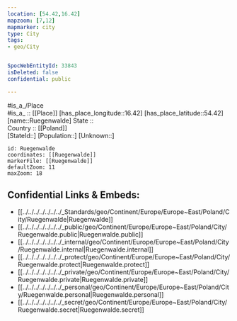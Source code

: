 ```yaml
---
location: [54.42,16.42] 
mapzoom: [7,12] 
mapmarker: city 
type: City
tags:
- geo/City


SpocWebEntityId: 33843
isDeleted: false
confidential: public

---
```

#is_a_/Place  
#is_a_ :: [[Place]] 
[has_place_longitude::16.42] 
[has_place_latitude::54.42] 
[name::Ruegenwalde] 
State ::  
Country :: [[Poland]]  
[StateId::] 
[Population::] 
[Unknown::] 


```leaflet
id: Ruegenwalde
coordinates: [[Ruegenwalde]] 
markerFile: [[Ruegenwalde]] 
defaultZoom: 11 
maxZoom: 18
```


## Confidential Links & Embeds: 
- [[../../../../../../../_Standards/geo/Continent/Europe/Europe~East/Poland/City/Ruegenwalde|Ruegenwalde]] 
- [[../../../../../../../_public/geo/Continent/Europe/Europe~East/Poland/City/Ruegenwalde.public|Ruegenwalde.public]] 
- [[../../../../../../../_internal/geo/Continent/Europe/Europe~East/Poland/City/Ruegenwalde.internal|Ruegenwalde.internal]] 
- [[../../../../../../../_protect/geo/Continent/Europe/Europe~East/Poland/City/Ruegenwalde.protect|Ruegenwalde.protect]] 
- [[../../../../../../../_private/geo/Continent/Europe/Europe~East/Poland/City/Ruegenwalde.private|Ruegenwalde.private]] 
- [[../../../../../../../_personal/geo/Continent/Europe/Europe~East/Poland/City/Ruegenwalde.personal|Ruegenwalde.personal]] 
- [[../../../../../../../_secret/geo/Continent/Europe/Europe~East/Poland/City/Ruegenwalde.secret|Ruegenwalde.secret]] 
